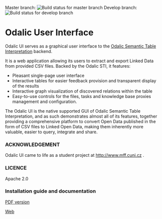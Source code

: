 Master branch: ![Build status for master branch](https://travis-ci.org/odalic/odalic-ui.svg?branch=master) Develop branch: ![Build status for develop branch](https://travis-ci.org/odalic/odalic-ui.svg?branch=develop)

# Odalic User Interface

Odalic UI serves as a graphical user interface to the [Odalic Semantic Table Interpretation](https://github.com/odalic/sti) backend.

It is a web application allowing its users to extract and export Linked Data from provided CSV files. Backed by the Odalic STI, it features:
- Pleasant single-page user interface
- Interactive tables for easier feedback provision and transparent display of the results
- Interactive graph visualization of discovered relations within the table
- Easy-to-use controls for the files, tasks and knowledge base proxies management and configuration.

The Odalic UI is the native supported GUI of Odalic Semantic Table Interpretation, and as such demonstrates almost all of its features, together providing a comprehensive platform to convert Open Data published in the form of CSV files to Linked Open Data, making them inherently more valuable, easier to query, integrate and share.

### ACKNOWLEDGEMENT
Odalic UI came to life as a student project at http://www.mff.cuni.cz .

### LICENCE
Apache 2.0

### Installation guide and documentation
[PDF version](https://odalic.github.io/download/ODALIC.Project.Documentation.pdf)

[Web](https://odalic.github.io/)

